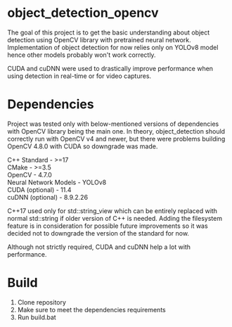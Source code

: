 # object_detection_opencv
The goal of this project is to get the basic understanding about object detection using OpenCV library with pretrained neural network.
Implementation of object detection for now relies only on YOLOv8 model hence other models probably won't work correctly.

CUDA and cuDNN were used to drastically improve performance when using detection in real-time or for video captures. 

# Dependencies
Project was tested only with below-mentioned versions of dependencies with OpenCV library being the main one.
In theory, object_detection should correctly run with OpenCV v4 and newer, but there were problems building OpenCV 4.8.0 with CUDA so downgrade was made.

C++ Standard - >=17<br>
CMake - >=3.5<br>
OpenCV - 4.7.0<br>
Neural Network Models - YOLOv8<br>
CUDA (optional) - 11.4<br>
cuDNN (optional) - 8.9.2.26<br>

C++17 used only for std::string_view which can be entirely replaced with normal std::string if older version of C++ is needed.
Adding the filesystem feature is in consideration for possible future improvements so it was decided not to downgrade the version of the standard for now. 

Although not strictly required, CUDA and cuDNN help a lot with performance. 

# Build
1) Clone repository
2) Make sure to meet the dependencies requirements
3) Run build.bat

